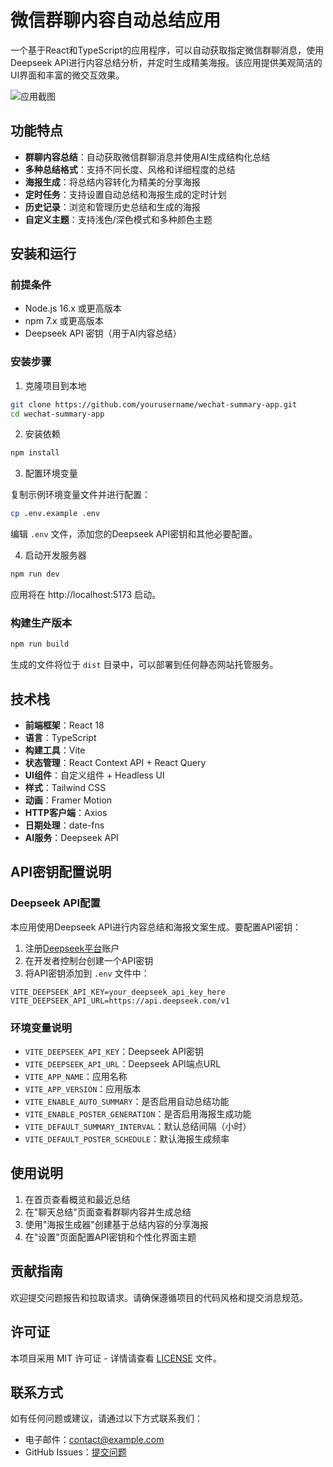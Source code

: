 # 微信群聊内容自动总结应用

一个基于React和TypeScript的应用程序，可以自动获取指定微信群聊消息，使用Deepseek API进行内容总结分析，并定时生成精美海报。该应用提供美观简洁的UI界面和丰富的微交互效果。

![应用截图](https://placeholder-for-app-screenshot.com)

## 功能特点

- **群聊内容总结**：自动获取微信群聊消息并使用AI生成结构化总结
- **多种总结格式**：支持不同长度、风格和详细程度的总结
- **海报生成**：将总结内容转化为精美的分享海报
- **定时任务**：支持设置自动总结和海报生成的定时计划
- **历史记录**：浏览和管理历史总结和生成的海报
- **自定义主题**：支持浅色/深色模式和多种颜色主题

## 安装和运行

### 前提条件

- Node.js 16.x 或更高版本
- npm 7.x 或更高版本
- Deepseek API 密钥（用于AI内容总结）

### 安装步骤

1. 克隆项目到本地

```bash
git clone https://github.com/yourusername/wechat-summary-app.git
cd wechat-summary-app
```

2. 安装依赖

```bash
npm install
```

3. 配置环境变量

复制示例环境变量文件并进行配置：

```bash
cp .env.example .env
```

编辑 `.env` 文件，添加您的Deepseek API密钥和其他必要配置。

4. 启动开发服务器

```bash
npm run dev
```

应用将在 http://localhost:5173 启动。

### 构建生产版本

```bash
npm run build
```

生成的文件将位于 `dist` 目录中，可以部署到任何静态网站托管服务。

## 技术栈

- **前端框架**：React 18
- **语言**：TypeScript
- **构建工具**：Vite
- **状态管理**：React Context API + React Query
- **UI组件**：自定义组件 + Headless UI
- **样式**：Tailwind CSS
- **动画**：Framer Motion
- **HTTP客户端**：Axios
- **日期处理**：date-fns
- **AI服务**：Deepseek API

## API密钥配置说明

### Deepseek API配置

本应用使用Deepseek API进行内容总结和海报文案生成。要配置API密钥：

1. 注册[Deepseek平台](https://platform.deepseek.com/)账户
2. 在开发者控制台创建一个API密钥
3. 将API密钥添加到 `.env` 文件中：

```
VITE_DEEPSEEK_API_KEY=your_deepseek_api_key_here
VITE_DEEPSEEK_API_URL=https://api.deepseek.com/v1
```

### 环境变量说明

- `VITE_DEEPSEEK_API_KEY`：Deepseek API密钥
- `VITE_DEEPSEEK_API_URL`：Deepseek API端点URL
- `VITE_APP_NAME`：应用名称
- `VITE_APP_VERSION`：应用版本
- `VITE_ENABLE_AUTO_SUMMARY`：是否启用自动总结功能
- `VITE_ENABLE_POSTER_GENERATION`：是否启用海报生成功能
- `VITE_DEFAULT_SUMMARY_INTERVAL`：默认总结间隔（小时）
- `VITE_DEFAULT_POSTER_SCHEDULE`：默认海报生成频率

## 使用说明

1. 在首页查看概览和最近总结
2. 在"聊天总结"页面查看群聊内容并生成总结
3. 使用"海报生成器"创建基于总结内容的分享海报
4. 在"设置"页面配置API密钥和个性化界面主题

## 贡献指南

欢迎提交问题报告和拉取请求。请确保遵循项目的代码风格和提交消息规范。

## 许可证

本项目采用 MIT 许可证 - 详情请查看 [LICENSE](LICENSE) 文件。

## 联系方式

如有任何问题或建议，请通过以下方式联系我们：

- 电子邮件：contact@example.com
- GitHub Issues：[提交问题](https://github.com/yourusername/wechat-summary-app/issues)